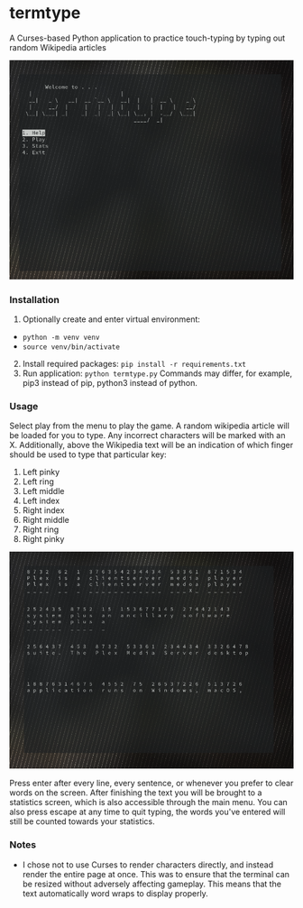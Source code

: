 # termtype

A Curses-based Python application to practice touch-typing by typing out random Wikipedia articles

![Screenshot](images/tt.png)

### Installation

1. Optionally create and enter virtual environment:
- `python -m venv venv`
- `source venv/bin/activate`
2. Install required packages: `pip install -r requirements.txt`
3. Run application: `python termtype.py`
Commands may differ, for example, pip3 instead of pip, python3 instead of python.

### Usage
Select play from the menu to play the game. A random wikipedia article will be loaded for you to type. Any incorrect characters will be marked with an X. Additionally, above the Wikipedia text will be an indication of which finger should be used to type that particular key:
1. Left pinky
2. Left ring
3. Left middle
4. Left index
5. Right index
6. Right middle
7. Right ring
8. Right pinky

![Screenshot](images/play.png)

Press enter after every line, every sentence, or whenever you prefer to clear words on the screen. After finishing the text you will be brought to a statistics screen, which is also accessible through the main menu. You can also press escape at any time to quit typing, the words you've entered will still be counted towards your statistics.

### Notes
- I chose not to use Curses to render characters directly, and instead render the entire page at once. This was to ensure that the terminal can be resized without adversely affecting gameplay. This means that the text automatically word wraps to display properly.

